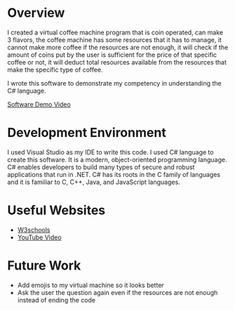 # Overview

I created a virtual  coffee machine program that is coin operated, can make 3 flavors, the coffee machine has some resources that it has to manage, it cannot make more coffee if the resources are not enough, it will check if the amount of coins put by the user is sufficient for the price of that specific coffee or not, it will deduct total resources available from the resources that make the specific type of coffee. 

I wrote this software to demonstrate my competency in understanding the C# language. 


[Software Demo Video](https://www.loom.com/share/8e51ae53cdeb4184a414706f1f482351)

# Development Environment

I used Visual Studio as my IDE to write this code. I used C# language to create this software.
It is a modern, object-oriented programming language. C# enables developers to build many types of secure and robust applications that run in .NET. C# has its roots in the C family of languages and it is familiar to C, C++, Java, and JavaScript languages. 

# Useful Websites


- [W3schools](https://www.w3schools.com/cs/index.php)
- [YouTube Video](https://youtu.be/GhQdlIFylQ8)

# Future Work

- Add emojis to my virtual machine so it looks better
- Ask the user the question again even if the resources are not enough instead of ending the code